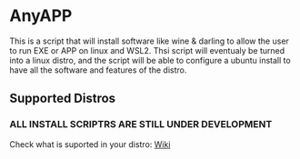 # AnyAPP
This is a script that will install software like wine &amp; darling to allow the user to run EXE or APP on linux and WSL2.
Thsi script will eventualy be turned into a linux distro, and the script will be able to configure a ubuntu install to have all the software and features of the distro.
## Supported Distros
### ALL INSTALL SCRIPTRS ARE STILL UNDER DEVELOPMENT
Check what is suported in your distro: [Wiki](https://github.com/MrRubberDucky99/Any-APP/wiki/Supported-Distros#install-types)
